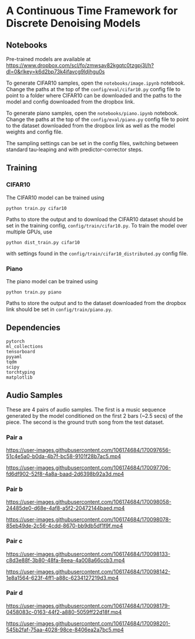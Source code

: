 # A Continuous Time Framework for Discrete Denoising Models
## Notebooks
Pre-trained models are available at https://www.dropbox.com/scl/fo/zmwsav82kgqtc0tzgpj3l/h?dl=0&rlkey=k6d2bp73k4ifavcg9ldjhgu0s

To generate CIFAR10 samples, open the `notebooks/image.ipynb` notebook.
Change the paths at the top of  the `config/eval/cifar10.py` config file to point to a folder where CIFAR10 can be downloaded and the paths to the model and config downloaded from the dropbox link. 

To generate piano samples, open the `notebooks/piano.ipynb` notebook.
Change the paths at the top of the `config/eval/piano.py` config file to point to the dataset downloaded from the dropbox link as well as the model weights and config file.

The sampling settings can be set in the config files, switching between standard tau-leaping and with predictor-corrector steps.

## Training
### CIFAR10
The CIFAR10 model can be trained using
```
python train.py cifar10
```
Paths to store the output and to download the CIFAR10 dataset should be set in the training config, `config/train/cifar10.py`.
To train the model over multiple GPUs, use
```
python dist_train.py cifar10
```
with settings found in the `config/train/cifar10_distributed.py` config file.

### Piano
The piano model can be trained using
```
python train.py piano
```
Paths to store the output and to the dataset downloaded from the dropbox link should be set in `config/train/piano.py`.


## Dependencies
```
pytorch
ml_collections
tensorboard
pyyaml
tqdm
scipy
torchtyping
matplotlib
```

## Audio Samples
These are 4 pairs of audio samples. The first is a music sequence generated by the model conditioned on the first 2 bars (~2.5 secs) of the piece. The second is the ground truth song from the test dataset.

### Pair a

https://user-images.githubusercontent.com/106174684/170097656-51c4e5a0-b0da-4b7f-bc58-9101f28b7ac5.mp4

https://user-images.githubusercontent.com/106174684/170097706-fd6df902-52f8-4a8a-baad-2d6398b92a3d.mp4

### Pair b

https://user-images.githubusercontent.com/106174684/170098058-24485de0-d68e-4af8-a5f2-20472144baed.mp4

https://user-images.githubusercontent.com/106174684/170098078-85eb49de-2c56-4cdd-8670-bb9db5df1f9f.mp4

### Pair c

https://user-images.githubusercontent.com/106174684/170098133-c8d3e88f-3b80-48fa-8eea-4a008a66ccb3.mp4

https://user-images.githubusercontent.com/106174684/170098142-1e8a1564-623f-4ff1-a88c-6234127219d3.mp4

### Pair d

https://user-images.githubusercontent.com/106174684/170098179-0458083c-0163-44f2-a880-5059ff22d18f.mp4

https://user-images.githubusercontent.com/106174684/170098201-545b2faf-75aa-4028-98ce-8406ea2a7bc5.mp4

